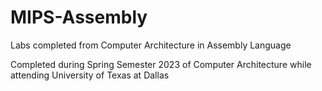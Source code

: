 # MIPS-Assembly
Labs completed from Computer Architecture in Assembly Language

Completed during Spring Semester 2023 of Computer Architecture while attending University of Texas at Dallas
